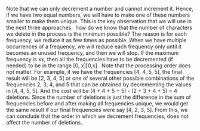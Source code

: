 Note that we can only decrement a number and cannot increment it. Hence, if we have two equal numbers, we will have to make one of these numbers smaller to make them unique. This is the key observation that we will use in the next three approaches.
​
how do we know that the number of characters we delete in the process is the minimum possible? The reason is for each frequency, we reduce it as few times as possible. When we have multiple occurrences of a frequency, we will reduce each frequency only until it becomes an unused frequency, and then we will stop. If the maximum frequency is xx, then all the frequencies have to be decremented (if needed) to be in the range [0, x][0,x].
​
Note that the processing order does not matter. For example, if we have the frequencies [4, 4, 5, 5], the final result will be [2, 3, 4, 5] or one of several other possible combinations of the frequencies 2, 3, 4, and 5 that can be obtained by decrementing the values in [4, 4, 5, 5]. And the cost will be (4 + 4 + 5 + 5) - (2 + 3 + 4 + 5) = 4 deletions. Since the number of deletions is just the difference in the sum of frequencies before and after making all frequencies unique, we would get the same result if our final frequencies were say [4, 2, 3, 5]. From this, we can conclude that the order in which we decrement frequencies, does not affect the number of deletions.
​
​
​
​